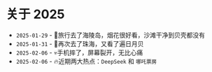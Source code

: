 # 关于 2025

- `2025-01-29` - 🧳旅行去了海陵岛，烟花很好看，沙滩干净到贝壳都没有
- `2025-01-31` - 👏再次去了珠海，又看了遍日月贝
- `2025-02-06` - 💀手机摔了，屏幕裂开，无比心痛
- `2025-02-06` - 🔥近期两大热点：`DeepSeek` 和 `哪吒票房`